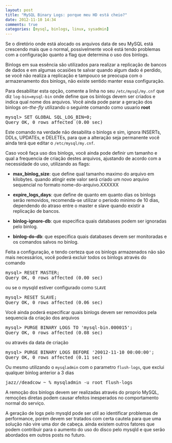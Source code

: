 ```yaml
---
layout: post
title: "MySQL Binary Logs: porque meu HD está cheio?"
date: 2012-11-10 14:34
comments: true
categories: [mysql, binlogs, linux, sysadmin]
---
```


Se o diretório onde está alocado os arquivos data de seu MySQL está crescendo mais que o normal, possivelmente você está tendo problemas com a configuração quanto a flag que determina o uso dos binlogs.

Binlogs em sua essência são utilizados para realizar a replicação de bancos de dados e em algumas ocasiões te salvar quando algum dado é perdido, se você não realiza a replicação e tampouco se preocupa com o armazenamento dos binlogs, não existe sentido manter essa configuração.

Para desabilitar esta opção, comente a linha no seu ``/etc/mysql/my.cnf`` que diz ``log-bin=mysql-bin`` onde define que os binlogs devem ser criados e indica qual nome dos arquivos. Você ainda pode parar a geração dos binlogs _on-the-fly_ utilizando o seguinte comando como usuario __root__
<pre>
mysql> SET GLOBAL SQL_LOG_BIN=0;
Query OK, 0 rows affected (0.00 sec)
</pre>
Este comando na verdade não desabilita o binlogs e sim, ignora INSERTs, DDLs, UPDATEs, e DELETEs, para que a alteração seja permanente você ainda terá que editar o ``/etc/mysql/my.cnf``.

Caso você faça uso dos binlogs, você ainda pode definir um tamanho e qual a frequencia de criação destes arquivos, ajustando de acordo com a necessidade do uso, utilizando as flags:

* __max_binlog_size__: que define qual tamanho maximo do arquivo em kilobytes. quando atingir este valor será criado um novo arquivo sequencial no formato nome-do-arquivo.XXXXXX

* __expire_logs_days__: que define de quanto em quanto dias os binlogs serão removidos, recomenda-se utilizar o periodo minimo de 10 dias, dependendo do atraso entre o master e slave quando existir a replicação de bancos.

* __binlog-ignore-db__: que especifica quais databases podem ser ignoradas pelo binlog.

* __binlog-do-db__: que especifica quais databases devem ser monitoradas e os comandos salvos no binlog.

Feita a configuração, e tendo certeza que os binlogs armazenados não são mais necessários, você poderá excluir todos os binlogs através do comando
<pre>
mysql> RESET MASTER;
Query OK, 0 rows affected (0.00 sec)
</pre>
ou se o mysqld estiver configurado como ``SLAVE``
<pre>
mysql> RESET SLAVE;
Query OK, 0 rows affected (0.06 sec)
</pre>
Você ainda poderá especificar quais binlogs devem ser removidos pela sequencia da criação dos arquivos
<pre>
mysql> PURGE BINARY LOGS TO 'mysql-bin.000015';
Query OK, 0 rows affected (0.08 sec)
</pre>
ou através da data de criação
<pre>
mysql> PURGE BINARY LOGS BEFORE '20012-11-10 00:00:00';
Query OK, 0 rows affected (0.11 sec)
</pre>
Ou mesmo utilizando o ``mysqladmin`` com o parametro ``flush-logs``, que exclui qualquer binlog anterior a 3 dias
<pre>
jazz//deadcow ~ % mysqladmin -u root flush-logs
</pre>

A remoção dos binlogs devem ser realizadas através do proprio MySQL, remoções diretas podem causar efeitos inesperados no comportamento normal do serviço.

A geração de logs pelo mysqld pode ser util ao identificar problemas de performance, porém devem ser tratados com certa cautela para que uma solução não vire uma dor de cabeça. ainda existem outros fatores que podem contribuir para o aumento do uso do disco pelo mysqld e que serão abordados em outros posts no futuro.